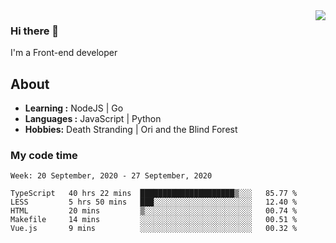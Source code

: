 <img align='right' src="https://github-readme-stats.vercel.app/api?username=strugglebak&show_icons=true">

### Hi there 👋

I'm a Front-end developer

## About

-  **Learning :** NodeJS | Go
-  **Languages :** JavaScript | Python
-  **Hobbies:** Death Stranding | Ori and the Blind Forest

### My code time

<!--START_SECTION:waka-->
```text
Week: 20 September, 2020 - 27 September, 2020

TypeScript   40 hrs 22 mins  █████████████████████▒░░░   85.77 % 
LESS         5 hrs 50 mins   ███░░░░░░░░░░░░░░░░░░░░░░   12.40 % 
HTML         20 mins         ▒░░░░░░░░░░░░░░░░░░░░░░░░   00.74 % 
Makefile     14 mins         ░░░░░░░░░░░░░░░░░░░░░░░░░   00.51 % 
Vue.js       9 mins          ░░░░░░░░░░░░░░░░░░░░░░░░░   00.32 % 
```
<!--END_SECTION:waka-->
